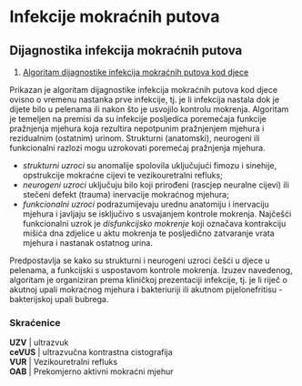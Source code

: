 # Infekcije mokraćnih putova

## Dijagnostika infekcija mokraćnih putova
   1. [Algoritam dijagnostike infekcija mokraćnih putova kod djece](https://drive.google.com/file/d/1yMfZRo2QVSe0Qfg8ZOKy5OJjzQzhN6OY/view?usp=sharing)  

Prikazan je algoritam dijagnostike infekcija mokraćnih putova kod djece ovisno o vremenu nastanka prve infekcije, tj. je li infekcija nastala dok je dijete bilo u pelenama ili nakon što je usvojilo kontrolu mokrenja.
Algoritam je temeljen na premisi da su infekcije posljedica poremećaja funkcije pražnjenja mjehura koja rezultira nepotpunim pražnjenjem mjehura i rezidualnim (ostatnim) urinom. Strukturni (anatomski), neurogeni ili funkcionalni razlozi mogu uzrokovati poremećaj pražnjenja mjehura.  

  - *strukturni uzroci* su anomalije spolovila uključujući fimozu i sinehije, opstrukcije mokraćne cijevi te vezikouretralni refluks;  
  - *neurogeni uzroci* uključuju bilo koji prirođeni (rascjep neuralne cijevi) ili stečeni defekt (trauma) inervacije mokraćnog mjehura;  
  - *funkcionalni uzroci* podrazumijevaju urednu anatomiju i inervaciju mjehura i javljaju se isključivo s usvajanjem kontrole mokrenja. Najčešći funkcionalni uzrok je *disfunkcijsko mokrenje* koji označava kontrakciju mišića dna zdjelice u aktu mokrenja te posljedično zatvaranje vrata mjehura i nastanak ostatnog urina.

   Predpostavlja se kako su strukturni i neurogeni uzroci češći u djece u pelenama, a funkcijski s uspostavom kontrole mokrenja.
   Izuzev navedenog, algoritam je organiziran prema kliničkoj prezentaciji infekcije, tj. je li riječ o akutnoj upali mokraćnog mjehura i bakteriuriji ili akutnom pijelonefritisu - bakterijskoj upali bubrega.  
   
### Skraćenice
   **UZV** | ultrazvuk  
   **ceVUS** | ultrazvučna kontrastna cistografija  
   **VUR** | Vezikouretralni refluks  
   **OAB** | Prekomjerno aktivni mokraćni mjehur  